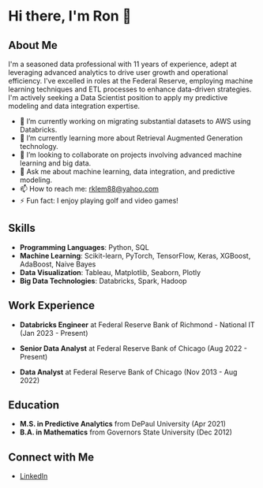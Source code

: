 # Hi there, I'm Ron 👋

## About Me

I'm a seasoned data professional with 11 years of experience, adept at leveraging advanced analytics to drive user growth and operational efficiency. I've excelled in roles at the Federal Reserve, employing machine learning techniques and ETL processes to enhance data-driven strategies. I'm actively seeking a Data Scientist position to apply my predictive modeling and data integration expertise.

- 🔭 I’m currently working on migrating substantial datasets to AWS using Databricks.
- 🌱 I’m currently learning more about Retrieval Augmented Generation technology.
- 👯 I’m looking to collaborate on projects involving advanced machine learning and big data.
- 💬 Ask me about machine learning, data integration, and predictive modeling.
- 📫 How to reach me: rklem88@yahoo.com
- ⚡ Fun fact: I enjoy playing golf and video games!

## Skills

- **Programming Languages**: Python, SQL
- **Machine Learning**: Scikit-learn, PyTorch, TensorFlow, Keras, XGBoost, AdaBoost, Naive Bayes
- **Data Visualization**: Tableau, Matplotlib, Seaborn, Plotly
- **Big Data Technologies**: Databricks, Spark, Hadoop

## Work Experience

- **Databricks Engineer** at Federal Reserve Bank of Richmond - National IT (Jan 2023 - Present)

- **Senior Data Analyst** at Federal Reserve Bank of Chicago (Aug 2022 - Present)
  
- **Data Analyst** at Federal Reserve Bank of Chicago (Nov 2013 - Aug 2022)
  

## Education

- **M.S. in Predictive Analytics** from DePaul University (Apr 2021)
- **B.A. in Mathematics** from Governors State University (Dec 2012)

## Connect with Me

- [LinkedIn](https://www.linkedin.com/in/ronald-klem-a45a8059/)
